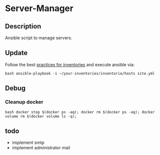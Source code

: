 # Server-Manager
## Description
Ansible script to manage servers.

## Update
Follow the best [practices for inventories](https://docs.ansible.com/ansible/2.3/playbooks_best_practices.html) and execute ansible via:

``bash
ansible-playbook -i ~/your-inventories/inventorie/hosts site.yml
``

## Debug
### Cleanup docker
``bash
docker stop $(docker ps -aq); docker rm $(docker ps -aq); docker volume rm $(docker volume ls -q);
``

## todo
- implement smtp
- implement administrator mail

